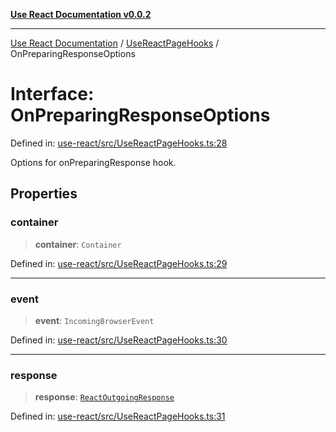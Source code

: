 [**Use React Documentation v0.0.2**](../../README.md)

***

[Use React Documentation](../../modules.md) / [UseReactPageHooks](../README.md) / OnPreparingResponseOptions

# Interface: OnPreparingResponseOptions

Defined in: [use-react/src/UseReactPageHooks.ts:28](https://github.com/stonemjs/use-react/blob/4786d31a3beb1c9f15eb30e2c9c2b12c786b755a/src/UseReactPageHooks.ts#L28)

Options for onPreparingResponse hook.

## Properties

### container

> **container**: `Container`

Defined in: [use-react/src/UseReactPageHooks.ts:29](https://github.com/stonemjs/use-react/blob/4786d31a3beb1c9f15eb30e2c9c2b12c786b755a/src/UseReactPageHooks.ts#L29)

***

### event

> **event**: `IncomingBrowserEvent`

Defined in: [use-react/src/UseReactPageHooks.ts:30](https://github.com/stonemjs/use-react/blob/4786d31a3beb1c9f15eb30e2c9c2b12c786b755a/src/UseReactPageHooks.ts#L30)

***

### response

> **response**: [`ReactOutgoingResponse`](../../declarations/type-aliases/ReactOutgoingResponse.md)

Defined in: [use-react/src/UseReactPageHooks.ts:31](https://github.com/stonemjs/use-react/blob/4786d31a3beb1c9f15eb30e2c9c2b12c786b755a/src/UseReactPageHooks.ts#L31)
